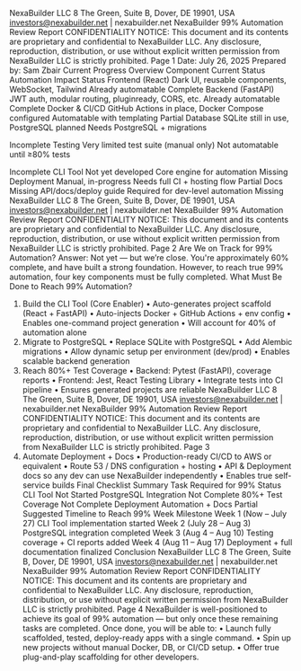 NexaBuilder LLC
8 The Green, Suite B, Dover, DE 19901, USA
investors@nexabuilder.net | nexabuilder.net
NexaBuilder 99% Automation Review Report
CONFIDENTIALITY NOTICE:
This document and its contents are proprietary and confidential to NexaBuilder LLC. Any disclosure,
reproduction, distribution, or use without explicit written permission from NexaBuilder LLC is strictly
prohibited.
Page 1
Date: July 26, 2025
Prepared by: Sam Zbair
Current Progress Overview
Component Current Status Automation Impact Status
Frontend
(React)
Dark UI, reusable components,
WebSocket, Tailwind Already automatable Complete
Backend
(FastAPI)
JWT auth, modular routing, pluginready, CORS, etc. Already automatable Complete
Docker & CI/CD GitHub Actions in place, Docker
Compose configured
Automatable with
templating
Partial
Database SQLite still in use, PostgreSQL planned Needs PostgreSQL +
migrations

Incomplete
Testing Very limited test suite (manual only) Not automatable until
≥80% tests

Incomplete
CLI Tool Not yet developed Core engine for
automation
Missing
Deployment Manual, in-progress
Needs full CI + hosting
flow
Partial
Docs Missing API/docs/deploy guide Required for dev-level
automation
Missing
NexaBuilder LLC
8 The Green, Suite B, Dover, DE 19901, USA
investors@nexabuilder.net | nexabuilder.net
NexaBuilder 99% Automation Review Report
CONFIDENTIALITY NOTICE:
This document and its contents are proprietary and confidential to NexaBuilder LLC. Any disclosure,
reproduction, distribution, or use without explicit written permission from NexaBuilder LLC is strictly
prohibited.
Page 2
Are We on Track for 99% Automation?
Answer:
Not yet — but we’re close.
You're approximately 60% complete, and have built a strong foundation. However, to reach true 99%
automation, four key components must be fully completed.
What Must Be Done to Reach 99% Automation?

1.  Build the CLI Tool (Core Enabler)
    • Auto-generates project scaffold (React + FastAPI)
    • Auto-injects Docker + GitHub Actions + env config
    • Enables one-command project generation
    • Will account for 40% of automation alone
2.  Migrate to PostgreSQL
    • Replace SQLite with PostgreSQL
    • Add Alembic migrations
    • Allow dynamic setup per environment (dev/prod)
    • Enables scalable backend generation
3.  Reach 80%+ Test Coverage
    • Backend: Pytest (FastAPI), coverage reports
    • Frontend: Jest, React Testing Library
    • Integrate tests into CI pipeline
    • Ensures generated projects are reliable
    NexaBuilder LLC
    8 The Green, Suite B, Dover, DE 19901, USA
    investors@nexabuilder.net | nexabuilder.net
    NexaBuilder 99% Automation Review Report
    CONFIDENTIALITY NOTICE:
    This document and its contents are proprietary and confidential to NexaBuilder LLC. Any disclosure,
    reproduction, distribution, or use without explicit written permission from NexaBuilder LLC is strictly
    prohibited.
    Page 3
4.  Automate Deployment + Docs
    • Production-ready CI/CD to AWS or equivalent
    • Route 53 / DNS configuration + hosting
    • API & Deployment docs so any dev can use NexaBuilder independently
    • Enables true self-service builds
    Final Checklist Summary
    Task Required for 99% Status
    CLI Tool Not Started
    PostgreSQL Integration Not Complete
    80%+ Test Coverage Not Complete
    Deployment Automation + Docs Partial
    Suggested Timeline to Reach 99%
    Week Milestone
    Week 1 (Now – July 27) CLI Tool implementation started
    Week 2 (July 28 – Aug 3) PostgreSQL integration completed
    Week 3 (Aug 4 – Aug 10) Testing coverage + CI reports added
    Week 4 (Aug 11 – Aug 17) Deployment + full documentation finalized
    Conclusion
    NexaBuilder LLC
    8 The Green, Suite B, Dover, DE 19901, USA
    investors@nexabuilder.net | nexabuilder.net
    NexaBuilder 99% Automation Review Report
    CONFIDENTIALITY NOTICE:
    This document and its contents are proprietary and confidential to NexaBuilder LLC. Any disclosure,
    reproduction, distribution, or use without explicit written permission from NexaBuilder LLC is strictly
    prohibited.
    Page 4
    NexaBuilder is well-positioned to achieve its goal of 99% automation — but only once these remaining
    tasks are completed. Once done, you will be able to:
    • Launch fully scaffolded, tested, deploy-ready apps with a single command.
    • Spin up new projects without manual Docker, DB, or CI/CD setup.
    • Offer true plug-and-play scaffolding for other developers.
